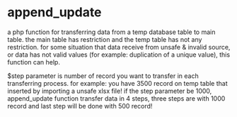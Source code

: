 # append_update

a php function for transferring data from a temp database table to main table. the main table has restriction and the temp table has not any restriction. for some situation that data receive from unsafe & invalid source, or data has not valid values (for example: duplication of a unique value), this function can help. 

$step parameter is number of record you want to transfer in each transferring process.
for example: you have 3500 record on temp table that inserted by importing a unsafe xlsx file! if the step parameter be 1000, append_update function transfer data in 4 steps, three steps are with 1000 record and last step will be done with 500 record!
